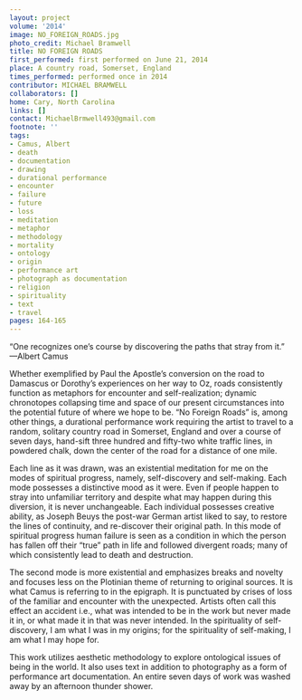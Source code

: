 ```yaml
---
layout: project
volume: '2014'
image: NO_FOREIGN_ROADS.jpg
photo_credit: Michael Bramwell
title: NO FOREIGN ROADS
first_performed: first performed on June 21, 2014
place: A country road, Somerset, England
times_performed: performed once in 2014
contributor: MICHAEL BRAMWELL
collaborators: []
home: Cary, North Carolina
links: []
contact: MichaelBrmwell493@gmail.com
footnote: ''
tags:
- Camus, Albert
- death
- documentation
- drawing
- durational performance
- encounter
- failure
- future
- loss
- meditation
- metaphor
- methodology
- mortality
- ontology
- origin
- performance art
- photograph as documentation
- religion
- spirituality
- text
- travel
pages: 164-165
---
```


“One recognizes one’s course by discovering the paths that stray from it.” —Albert Camus

Whether exemplified by Paul the Apostle’s conversion on the road to Damascus or Dorothy’s experiences on her way to Oz, roads consistently function as metaphors for encounter and self-realization; dynamic chronotopes collapsing time and space of our present circumstances into the potential future of where we hope to be. “No Foreign Roads” is, among other things, a durational performance work requiring the artist to travel to a random, solitary country road in Somerset, England and over a course of seven days, hand-sift three hundred and fifty-two white traffic lines, in powdered chalk, down the center of the road for a distance of one mile.

Each line as it was drawn, was an existential meditation for me on the modes of spiritual progress, namely, self-discovery and self-making. Each mode possesses a distinctive mood as it were. Even if people happen to stray into unfamiliar territory and despite what may happen during this diversion, it is never unchangeable. Each individual possesses creative ability, as Joseph Beuys the post-war German artist liked to say, to restore the lines of continuity, and re-discover their original path. In this mode of spiritual progress human failure is seen as a condition in which the person has fallen off their “true” path in life and followed divergent roads; many of which consistently lead to death and destruction.

The second mode is more existential and emphasizes breaks and novelty and focuses less on the Plotinian theme of returning to original sources. It is what Camus is referring to in the epigraph. It is punctuated by crises of loss of the familiar and encounter with the unexpected. Artists often call this effect an accident i.e., what was intended to be in the work but never made it in, or what made it in that was never intended. In the spirituality of self-discovery, I am what I was in my origins; for the spirituality of self-making, I am what I may hope for.

This work utilizes aesthetic methodology to explore ontological issues of being in the world. It also uses text in addition to photography as a form of performance art documentation. An entire seven days of work was washed away by an afternoon thunder shower.
